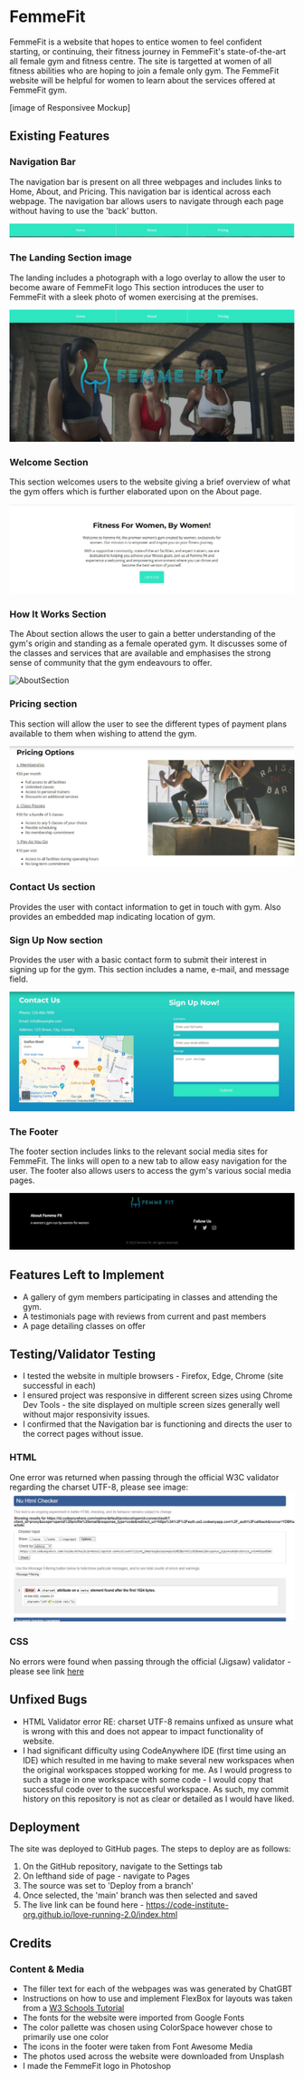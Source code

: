 # FemmeFit

FemmeFit is a website that hopes to entice women to feel confident starting, or continuing, their fitness journey in FemmeFit's state-of-the-art all female gym and fitness centre. The site is targetted at women of all fitness abilities who are hoping to join a female only gym. The FemmeFit website will be helpful for women to learn about the services offered at FemmeFit gym.


[image of Responsivee Mockup]

## Existing Features

### Navigation Bar

The navigation bar is present on all three webpages and includes links to Home, About, and Pricing. This navigation bar is identical across each webpage. The navigation bar allows users to navigate through each page without having to use the 'back' button.

![NavigationSection](assets/images/nav-bar.JPG)

### The Landing Section image

The landing includes a photograph with a logo overlay to allow the user to become aware of FemmeFit logo
This section introduces the user to FemmeFit with a sleek photo of women exercising at the premises. 

![LandingSection](assets/images/landing-section-readme.JPG)

### Welcome Section

This section welcomes users to the website giving a brief overview of what the gym offers which is further elaborated upon on the About page. 

![Welcome Section](assets/images/welcome.JPG)

### How It Works Section

The About section allows the user to gain a better understanding of the gym's origin and standing as a female operated gym. It discusses some of the classes and services that are available and emphasises the strong sense of community that the gym endeavours to offer. 

![AboutSection](asset/images/about.JPG)


### Pricing section

This section will allow the user to see the different types of payment plans available to them when wishing to attend the gym. 

![PricingSection](assets/images/pricing.JPG)

### Contact Us section

Provides the user with contact information to get in touch with gym. Also provides an embedded map indicating location of gym. 

### Sign Up Now section

Provides the user with a basic contact form to submit their interest in signing up for the gym. This section includes a name, e-mail, and message field. 

![ContactSignUp](assets/images/Contact-signup-section-readme.JPG)

### The Footer

The footer section includes links to the relevant social media sites for FemmeFit. The links will open to a new tab to allow easy navigation for the user. The footer also allows users to access the gym's various social media pages. 

![FooterSection](assets/images/footer.JPG)

## Features Left to Implement
- A gallery of gym members participating in classes and attending the gym. 
- A testimonials page with reviews from current and past members
- A page detailing classes on offer 

## Testing/Validator Testing

- I tested the website in multiple browsers - Firefox, Edge, Chrome (site successful in each)
- I ensured project was responsive in different screen sizes using Chrome Dev Tools - the site displayed on multiple screen sizes generally well without major responsivity issues. 
- I confirmed that the Navigation bar is functioning and directs the user to the correct pages without issue. 

### HTML
One error was returned when passing through the official W3C validator regarding the charset UTF-8, please see image: ![W3CHTML](assets/images/html-validation.JPG)

### CSS
No errors were found when passing through the official (Jigsaw) validator - please see link [here](https://jigsaw.w3.org/css-validator/validator?uri=https%3A%2F%2F8000-megc92-v2personal-traini-5iv6y06879.us2.codeanyapp.com%2F&profile=css3svg&usermedium=all&warning=1&vextwarning=&lang=en#css)

## Unfixed Bugs
- HTML Validator error RE: charset UTF-8 remains unfixed as unsure what is wrong with this and does not appear to impact functionality of website.
- I had significant difficulty using CodeAnywhere IDE (first time using an IDE) which resulted in me having to make several new workspaces when the original workspaces stopped working for me. As I would progress to such a stage in one workspace with some code - I would copy that successful code over to the succesful workspace. As such, my commit history on this repository is not as clear or detailed as I would have liked.  

## Deployment

The site was deployed to GitHub pages. The steps to deploy are as follows:
1. On the GitHub repository, navigate to the Settings tab
2. On lefthand side of page - navigate to Pages
3. The source was set to 'Deploy from a branch' 
4. Once selected, the 'main' branch was then selected and saved 
5. The live link can be found here - https://code-institute-org.github.io/love-running-2.0/index.html

## Credits

### Content & Media
- The filler text for each of the webpages was was generated by ChatGBT
- Instructions on how to use and implement FlexBox for layouts was taken  from a [W3 Schools Tutorial](https://www.w3schools.com/css/css3_flexbox.asp)
- The fonts for the website were imported from Google Fonts
- The color pallette was chosen using ColorSpace however chose to primarily use one color 
- The icons in the footer were taken from Font Awesome Media
- The photos used across the website were downloaded from Unsplash
- I made the FemmeFit logo in Photoshop 
